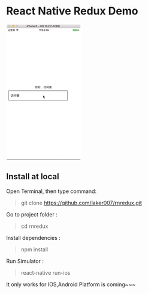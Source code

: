# React Native Redux Demo

![demo](https://github.com/laker007/rnredux/blob/master/rnredux.gif)

## Install at local
Open Terminal, then type command:
> git clone https://github.com/laker007/rnredux.git

Go to project folder :
> cd rnredux

Install dependencies :
> npm install

Run Simulator :
> react-native run-ios

It only works for IOS,Android Platform is coming~~~